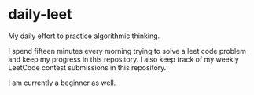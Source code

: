 # daily-leet
My daily effort to practice algorithmic thinking.

I spend fifteen minutes every morning trying to solve a leet code problem and keep my progress in this repository. I also keep track of my weekly LeetCode contest submissions in this repository.

I am currently a beginner as well.
